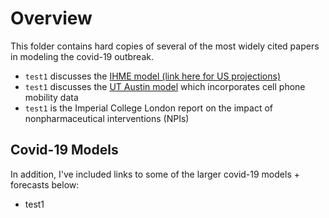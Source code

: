 # Overview 

This folder contains hard copies of several of the most widely cited papers in modeling the covid-19 outbreak. 
 * `test1` discusses the [IHME model (link here for US projections)](https://covid19.healthdata.org/united-states-of-america)
 * `test1` discusses the [UT Austin model](https://covid-19.tacc.utexas.edu/projections/) which incorporates cell phone mobility data
 * `test1` is the Imperial College London report on the impact of nonpharmaceutical interventions (NPIs)
 
 ## Covid-19 Models
 
 In addition, I've included links to some of the larger covid-19 models + forecasts below: 
  * test1
